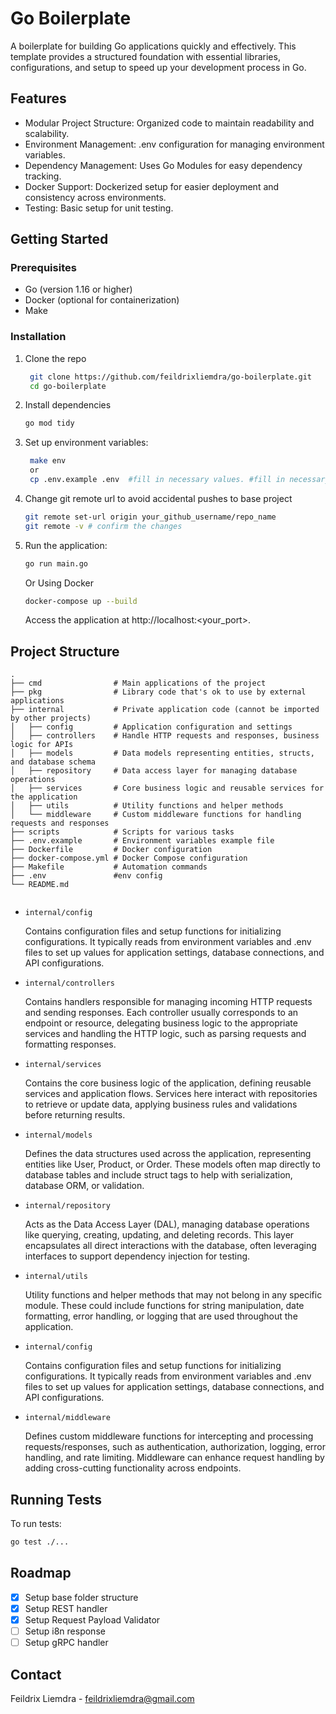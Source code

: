 # Go Boilerplate

A boilerplate for building Go applications quickly and effectively. This template provides a structured foundation with essential libraries, configurations, and setup to speed up your development process in Go.

## Features

- Modular Project Structure: Organized code to maintain readability and scalability.
- Environment Management: .env configuration for managing environment variables.
- Dependency Management: Uses Go Modules for easy dependency tracking.
- Docker Support: Dockerized setup for easier deployment and consistency across environments.
- Testing: Basic setup for unit testing.

## Getting Started

### Prerequisites

- Go (version 1.16 or higher)
- Docker (optional for containerization)
- Make

### Installation

1. Clone the repo
   ```sh
    git clone https://github.com/feildrixliemdra/go-boilerplate.git
    cd go-boilerplate
   ```
2. Install dependencies
   ```sh
   go mod tidy
   ```
3. Set up environment variables:
   ```sh
    make env
    or
    cp .env.example .env  #fill in necessary values. #fill in necessary values.
   ```
4. Change git remote url to avoid accidental pushes to base project
   ```sh
   git remote set-url origin your_github_username/repo_name
   git remote -v # confirm the changes
   ```
5. Run the application:
   ```sh
   go run main.go
   ```
   Or Using Docker
   ```sh
   docker-compose up --build
   ```
   Access the application at http://localhost:<your_port>.

## Project Structure

```
.
├── cmd                # Main applications of the project
├── pkg                # Library code that's ok to use by external applications
├── internal           # Private application code (cannot be imported by other projects)
│   ├── config         # Application configuration and settings
│   ├── controllers    # Handle HTTP requests and responses, business logic for APIs
│   ├── models         # Data models representing entities, structs, and database schema
│   ├── repository     # Data access layer for managing database operations
│   ├── services       # Core business logic and reusable services for the application
│   ├── utils          # Utility functions and helper methods
│   └── middleware     # Custom middleware functions for handling requests and responses
├── scripts            # Scripts for various tasks
├── .env.example       # Environment variables example file
├── Dockerfile         # Docker configuration
├── docker-compose.yml # Docker Compose configuration
├── Makefile           # Automation commands
├── .env               #env config
└── README.md


```

- `internal/config`

  Contains configuration files and setup functions for initializing configurations.
  It typically reads from environment variables and .env files to set up values
  for application settings, database connections, and API configurations.

- `internal/controllers`

  Contains handlers responsible for managing incoming HTTP requests and sending responses. Each controller usually corresponds to an endpoint or resource, delegating business logic to the appropriate services and handling the HTTP logic, such as parsing requests and formatting responses.

- `internal/services`

  Contains the core business logic of the application, defining reusable services and application flows. Services here interact with repositories to retrieve or update data, applying business rules and validations before returning results.

- `internal/models`

  Defines the data structures used across the application, representing entities like User, Product, or Order. These models often map directly to database tables and include struct tags to help with serialization, database ORM, or validation.

- `internal/repository`

  Acts as the Data Access Layer (DAL), managing database operations like querying, creating, updating, and deleting records. This layer encapsulates all direct interactions with the database, often leveraging interfaces to support dependency injection for testing.

- `internal/utils`

  Utility functions and helper methods that may not belong in any specific module. These could include functions for string manipulation, date formatting, error handling, or logging that are used throughout the application.

- `internal/config`

  Contains configuration files and setup functions for initializing configurations. It typically reads from environment variables and .env files to set up values for application settings, database connections, and API configurations.

- `internal/middleware`

  Defines custom middleware functions for intercepting and processing requests/responses, such as authentication, authorization, logging, error handling, and rate limiting. Middleware can enhance request handling by adding cross-cutting functionality across endpoints.

## Running Tests

To run tests:

```sh
go test ./...
```

<!-- ROADMAP -->

## Roadmap

- [x] Setup base folder structure
- [x] Setup REST handler
- [x] Setup Request Payload Validator
- [ ] Setup i8n response
- [ ] Setup gRPC handler

<!-- CONTACT -->

## Contact

Feildrix Liemdra - feildrixliemdra@gmail.com

